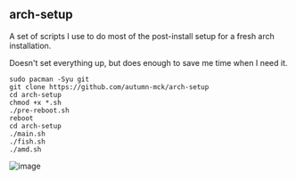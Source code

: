 ## arch-setup

A set of scripts I use to do most of the post-install setup for a fresh arch installation.

Doesn't set everything up, but does enough to save me time when I need it.

```
sudo pacman -Syu git
git clone https://github.com/autumn-mck/arch-setup
cd arch-setup
chmod +x *.sh
./pre-reboot.sh
reboot
cd arch-setup
./main.sh
./fish.sh
./amd.sh
```

![image](https://github.com/autumn-mck/arch-setup/assets/56560271/f1bf5a77-bfdf-44f3-92d6-2da4c639888b)
